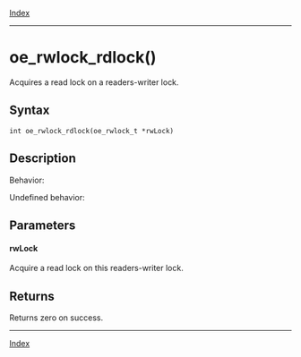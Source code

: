 [Index](index.md)

---
# oe_rwlock_rdlock()

Acquires a read lock on a readers-writer lock.

## Syntax

    int oe_rwlock_rdlock(oe_rwlock_t *rwLock)
## Description 

Behavior:

Undefined behavior:



## Parameters

#### rwLock

Acquire a read lock on this readers-writer lock.

## Returns

Returns zero on success.

---
[Index](index.md)

